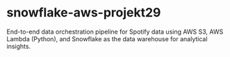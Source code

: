 # snowflake-aws-projekt29
End-to-end data orchestration pipeline for Spotify data using AWS S3, AWS Lambda (Python), and Snowflake as the data warehouse for analytical insights.
